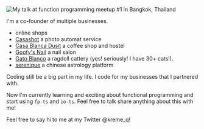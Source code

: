 ![My talk at function programming meetup #1 in Bangkok, Thailand](https://imgur.com/tThOLuM.png "me")

I'm a co-founder of multiple businesses.
- online shops
- [Casashot](https://casashot.com/) a photo automat service 
- [Casa Blanca Dusit](https://casablancabkk.com/) a coffee shop and hostel 
- [Goofy's Nail](https://www.instagram.com/goofynails.bkk/) a nail salon 
- [Gato Blanco](https://www.ragdollthailand.com/) a ragdoll cattery   (yes! seriously! I have 30+ cats!).
- [serenique](https://www.serenique.com/) a chinese astrology platform 
 
Coding still be a big part in my life. I code for my businesses that I partnered with.

Now I'm currently learning and exciting about functional programming and start using `fp-ts` and `io-ts`. Feel free to talk share anything about this with me!

Feel free to say hi to me at my Twitter @kreme_q!

